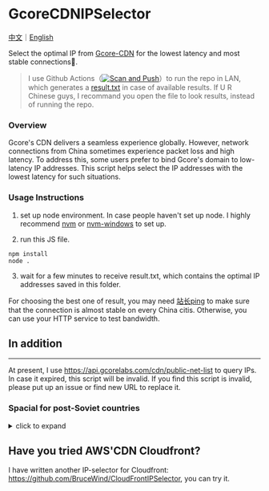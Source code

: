 # GcoreCDNIPSelector

[中文](https://github.com/BruceWind/GcoreCDNIPSelector/blob/main/README_zh.md)｜[English](https://github.com/BruceWind/GcoreCDNIPSelector/blob/main/README.md)

Select the optimal IP from [Gcore-CDN](https://gcore.com/cdn/) for the lowest latency and most stable connections📶.

> I use Github Actions（[![Scan and Push](https://github.com/BruceWind/GcoreCDNIPSelector/actions/workflows/daily-cron-action.yml/badge.svg)](https://github.com/BruceWind/GcoreCDNIPSelector/actions/workflows/daily-cron-action.yml)）to run the repo in LAN, which generates a [result.txt](/result.txt) in case of available results. If U R Chinese guys, I recommand you open the file to look results, instead of running the repo.

### Overview
Gcore's CDN delivers a seamless experience globally. However, network connections from China sometimes experience packet loss and high latency. To address this, some users prefer to bind Gcore's domain to low-latency IP addresses. This script helps select the IP addresses with the lowest latency for such situations.


### Usage Instructions

1. set up node environment.
In case people haven't set up node. I highly recommend [nvm](https://github.com/nvm-sh/nvm) or [nvm-windows](https://github.com/coreybutler/nvm-windows.) to set up.

2. run this JS file.
```
npm install
node .
```

3. wait for a few minutes to receive result.txt, which contains the optimal IP addresses saved in this folder.


For choosing the best one of result, you may need [站长ping](https://ping.chinaz.com/) to make sure that the connection is almost stable on every China citis. Otherwise, you can use your HTTP service to test bandwidth.


## In addition
----------------------------------

At present, I use https://api.gcorelabs.com/cdn/public-net-list to query IPs. In case it expired, this script will be invalid. If you find this script is invalid, please put up an issue or find new URL to replace it.

###  Spacial for post-Soviet countries
<details>
  <summary>click to expand </summary>
  I know some countries, like China, have a strong internet censorship system called the Great Firewall (GFW). It's even stricter than China's version. You might have trouble downloading IP ranges during running this script. To fix this, I have a backup plan. I use Github actions to save IP ranges in this repository every week. You can turn off the code `fetchWithTimeout()`. If you don't do that, it will still work, but it might take more time to finish.
  
</details>



## Have you tried AWS'CDN Cloudfront?

I have written another IP-selector for Cloudfront: https://github.com/BruceWind/CloudFrontIPSelector, you can try it.

